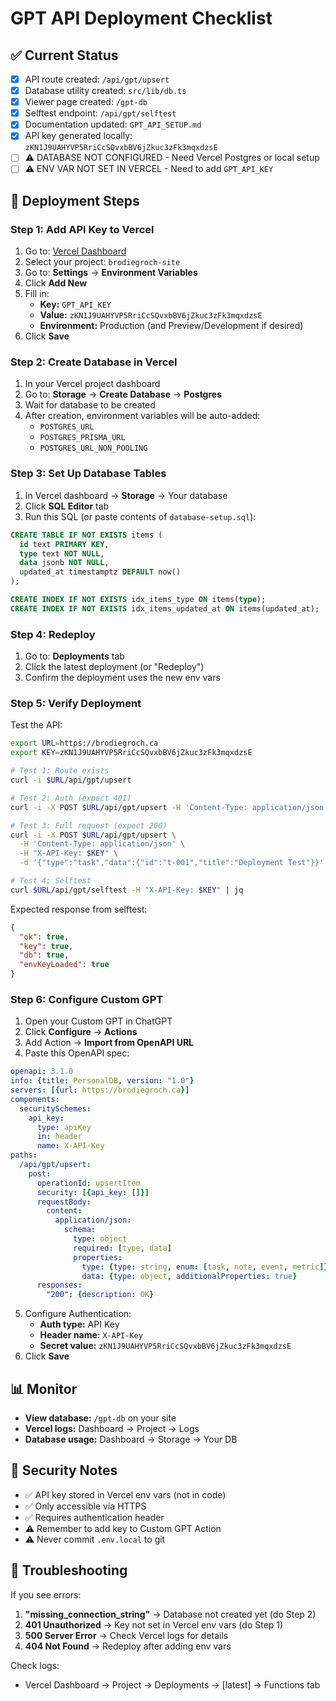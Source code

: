 # GPT API Deployment Checklist

## ✅ Current Status

- [x] API route created: `/api/gpt/upsert`
- [x] Database utility created: `src/lib/db.ts`
- [x] Viewer page created: `/gpt-db`
- [x] Selftest endpoint: `/api/gpt/selftest`
- [x] Documentation updated: `GPT_API_SETUP.md`
- [x] API key generated locally: `zKN1J9UAHYVP5RriCcSQvxbBV6jZkuc3zFk3mqxdzsE`
- [ ] ⚠️ DATABASE NOT CONFIGURED - Need Vercel Postgres or local setup
- [ ] ⚠️ ENV VAR NOT SET IN VERCEL - Need to add `GPT_API_KEY`

## 🚀 Deployment Steps

### Step 1: Add API Key to Vercel

1. Go to: [Vercel Dashboard](https://vercel.com/dashboard)
2. Select your project: `brodiegroch-site`
3. Go to: **Settings** → **Environment Variables**
4. Click **Add New**
5. Fill in:
   - **Key:** `GPT_API_KEY`
   - **Value:** `zKN1J9UAHYVP5RriCcSQvxbBV6jZkuc3zFk3mqxdzsE`
   - **Environment:** Production (and Preview/Development if desired)
6. Click **Save**

### Step 2: Create Database in Vercel

1. In your Vercel project dashboard
2. Go to: **Storage** → **Create Database** → **Postgres**
3. Wait for database to be created
4. After creation, environment variables will be auto-added:
   - `POSTGRES_URL`
   - `POSTGRES_PRISMA_URL`  
   - `POSTGRES_URL_NON_POOLING`

### Step 3: Set Up Database Tables

1. In Vercel dashboard → **Storage** → Your database
2. Click **SQL Editor** tab
3. Run this SQL (or paste contents of `database-setup.sql`):

```sql
CREATE TABLE IF NOT EXISTS items (
  id text PRIMARY KEY,
  type text NOT NULL,
  data jsonb NOT NULL,
  updated_at timestamptz DEFAULT now()
);

CREATE INDEX IF NOT EXISTS idx_items_type ON items(type);
CREATE INDEX IF NOT EXISTS idx_items_updated_at ON items(updated_at);
```

### Step 4: Redeploy

1. Go to: **Deployments** tab
2. Click the latest deployment (or "Redeploy")
3. Confirm the deployment uses the new env vars

### Step 5: Verify Deployment

Test the API:

```bash
export URL=https://brodiegroch.ca
export KEY=zKN1J9UAHYVP5RriCcSQvxbBV6jZkuc3zFk3mqxdzsE

# Test 1: Route exists
curl -i $URL/api/gpt/upsert

# Test 2: Auth (expect 401)
curl -i -X POST $URL/api/gpt/upsert -H 'Content-Type: application/json' -d '{}'

# Test 3: Full request (expect 200)
curl -i -X POST $URL/api/gpt/upsert \
  -H 'Content-Type: application/json' \
  -H "X-API-Key: $KEY" \
  -d '{"type":"task","data":{"id":"t-001","title":"Deployment Test"}}'

# Test 4: Selftest
curl $URL/api/gpt/selftest -H "X-API-Key: $KEY" | jq
```

Expected response from selftest:
```json
{
  "ok": true,
  "key": true,
  "db": true,
  "envKeyLoaded": true
}
```

### Step 6: Configure Custom GPT

1. Open your Custom GPT in ChatGPT
2. Click **Configure** → **Actions**
3. Add Action → **Import from OpenAPI URL**
4. Paste this OpenAPI spec:

```yaml
openapi: 3.1.0
info: {title: PersonalDB, version: "1.0"}
servers: [{url: https://brodiegroch.ca}]
components:
  securitySchemes:
    api_key:
      type: apiKey
      in: header
      name: X-API-Key
paths:
  /api/gpt/upsert:
    post:
      operationId: upsertItem
      security: [{api_key: []}]
      requestBody:
        content:
          application/json:
            schema:
              type: object
              required: [type, data]
              properties:
                type: {type: string, enum: [task, note, event, metric]}
                data: {type: object, additionalProperties: true}
      responses:
        "200": {description: OK}
```

5. Configure Authentication:
   - **Auth type:** API Key
   - **Header name:** `X-API-Key`
   - **Secret value:** `zKN1J9UAHYVP5RriCcSQvxbBV6jZkuc3zFk3mqxdzsE`
6. Click **Save**

## 📊 Monitor

- **View database:** `/gpt-db` on your site
- **Vercel logs:** Dashboard → Project → Logs
- **Database usage:** Dashboard → Storage → Your DB

## 🔐 Security Notes

- ✅ API key stored in Vercel env vars (not in code)
- ✅ Only accessible via HTTPS
- ✅ Requires authentication header
- ⚠️ Remember to add key to Custom GPT Action
- ⚠️ Never commit `.env.local` to git

## 🐛 Troubleshooting

If you see errors:

1. **"missing_connection_string"** → Database not created yet (do Step 2)
2. **401 Unauthorized** → Key not set in Vercel env vars (do Step 1)
3. **500 Server Error** → Check Vercel logs for details
4. **404 Not Found** → Redeploy after adding env vars

Check logs:
- Vercel Dashboard → Project → Deployments → [latest] → Functions tab

